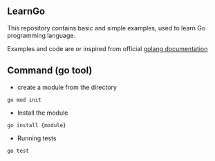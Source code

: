 LearnGo
---
This repository contains basic and simple examples, used to learn Go programming language.

Examples and code are or inspired from official [golang documentation](https://golang.org/doc/code.html)

## Command (go tool)
* create a module from the directory
```
go mod init 
```
* Install the module
```
go install {module}
```
* Running tests
```
go test
```

